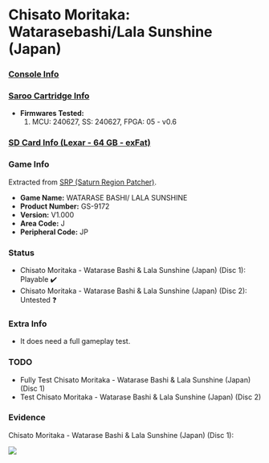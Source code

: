 # Chisato Moritaka: Watarasebashi/Lala Sunshine (Japan)

### [Console Info](../../../../../Info/Consoles/VA13/README.md)

### [Saroo Cartridge Info](../../../../../Info/Cartridges/RetroGameParadiseStore/1.32F/README.md)

- <b>Firmwares Tested:</b>
  1. MCU: 240627, SS: 240627, FPGA: 05 - v0.6

### [SD Card Info (Lexar - 64 GB - exFat)](../../../../../Info/SdCards/Lexar/64GB/exfat/README.md)

### Game Info

Extracted from [SRP (Saturn Region Patcher)](https://segaxtreme.net/resources/saturn-region-patcher.81/download).

- <b>Game Name:</b> WATARASE BASHI/ LALA SUNSHINE
- <b>Product Number:</b> GS-9172
- <b>Version:</b> V1.000
- <b>Area Code:</b> J
- <b>Peripheral Code:</b> JP

### Status

- Chisato Moritaka - Watarase Bashi & Lala Sunshine (Japan) (Disc 1): Playable :heavy_check_mark:
- Chisato Moritaka - Watarase Bashi & Lala Sunshine (Japan) (Disc 2): Untested :question:

### Extra Info

- It does need a full gameplay test.

### TODO

- Fully Test Chisato Moritaka - Watarase Bashi & Lala Sunshine (Japan) (Disc 1)
- Test Chisato Moritaka - Watarase Bashi & Lala Sunshine (Japan) (Disc 2)

### Evidence

Chisato Moritaka - Watarase Bashi & Lala Sunshine (Japan) (Disc 1):

[![](https://img.youtube.com/vi/fCxoeTAxfrA/0.jpg)](https://www.youtube.com/watch?v=fCxoeTAxfrA)
